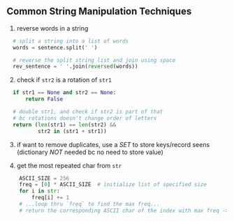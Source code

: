 ## Common String Manipulation Techniques
1. reverse words in a string
```python
  # split a string into a list of words
  words = sentence.split(' ')

  # reverse the split string list and join using space
  rev_sentence = ' '.join(reversed(words))
```
2. check if `str2` is a rotation of `str1`
```python
  if str1 == None and str2 == None:
      return False

  # double str1, and check if str2 is part of that
  # bc rotations doesn't change order of letters
  return (len(str1) == len(str2) &&
          str2 in (str1 + str1))
```
3. if want to remove duplicates, use a *SET* to store keys/record seens <br>
   (dictionary _NOT_ needed bc no need to store value)

4. get the most repeated char from `str`
```python
    ASCII_SIZE = 256
    freq = [0] * ASCII_SIZE  # initialize list of specified size
    for i in str:
        freq[i] += 1
    # ...loop thru `freq` to find the max freq...
    # return the corresponding ASCII char of the index with max freq -> i.e. `chr(97)`
```



